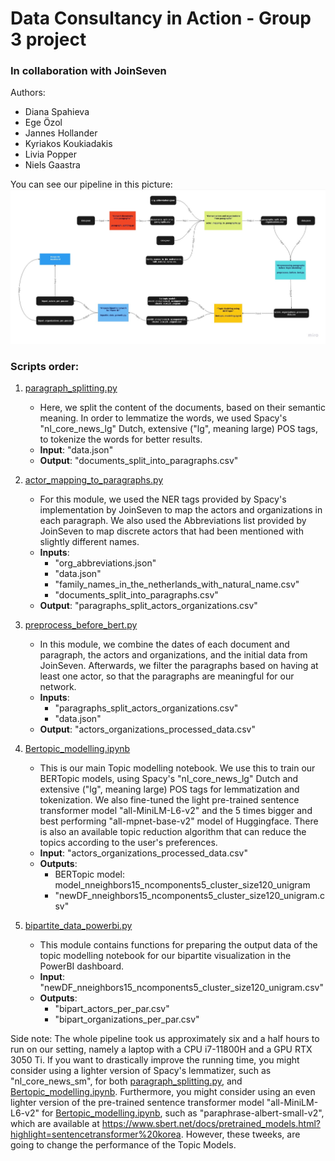 # Data Consultancy in Action - Group 3 project

### In collaboration with JoinSeven

Authors:
- Diana Spahieva
- Ege Özol
- Jannes Hollander
- Kyriakos Koukiadakis
- Livia Popper
- Niels Gaastra

You can see our pipeline in this picture:
![Pipeline_flow](https://github.com/liviapopper/jads_DCiA2023_group3/blob/pipeline/Pipeline_flow.jpg)

### Scripts order:

1. [paragraph_splitting.py](https://github.com/liviapopper/jads_DCiA2023_group3/blob/pipeline/paragraph_splitting.py)
   - Here, we split the content of the documents, based on their semantic meaning. In order to lemmatize the words, we used Spacy's "nl_core_news_lg" Dutch, extensive ("lg", meaning large) POS tags, to tokenize the words for better results.
   - **Input**: "data.json"
   - **Output**: "documents_split_into_paragraphs.csv"

2. [actor_mapping_to_paragraphs.py](https://github.com/liviapopper/jads_DCiA2023_group3/blob/pipeline/actor_mapping_to_paragraphs.py)
   - For this module, we used the NER tags provided by Spacy's implementation by JoinSeven to map the actors and organizations in each paragraph. We also used the Abbreviations list provided by JoinSeven to map discrete actors that had been mentioned with slightly different names.
   - **Inputs**:
     - "org_abbreviations.json"
     - "data.json"
     - "family_names_in_the_netherlands_with_natural_name.csv"
     - "documents_split_into_paragraphs.csv"
   - **Output**: "paragraphs_split_actors_organizations.csv"

3. [preprocess_before_bert.py](https://github.com/liviapopper/jads_DCiA2023_group3/blob/pipeline/preprocess_before_bert.py)
   - In this module, we combine the dates of each document and paragraph, the actors and organizations, and the initial data from JoinSeven. Afterwards, we filter the paragraphs based on having at least one actor, so that the paragraphs are meaningful for our network.
   - **Inputs**:
     - "paragraphs_split_actors_organizations.csv"
     - "data.json"
   - **Output**: "actors_organizations_processed_data.csv"

4. [Bertopic_modelling.ipynb](https://github.com/liviapopper/jads_DCiA2023_group3/blob/pipeline/Bertopic_modelling.ipynb)
   - This is our main Topic modelling notebook. We use this to train our BERTopic models, using Spacy's "nl_core_news_lg" Dutch and extensive ("lg", meaning large) POS tags for lemmatization and tokenization. We also fine-tuned the light pre-trained sentence transformer model "all-MiniLM-L6-v2" and the 5 times bigger and best performing "all-mpnet-base-v2" model of Huggingface. There is also an available topic reduction algorithm that can reduce the topics according to the user's preferences.
   - **Input**: "actors_organizations_processed_data.csv"
   - **Outputs**:
     - BERTopic model: model_nneighbors15_ncomponents5_cluster_size120_unigram
     - "newDF_nneighbors15_ncomponents5_cluster_size120_unigram.csv"

5. [bipartite_data_powerbi.py](https://github.com/liviapopper/jads_DCiA2023_group3/blob/pipeline/bipartite_data_powerbi.py)
   - This module contains functions for preparing the output data of the topic modelling notebook for our bipartite visualization in the PowerBI dashboard.
   - **Input**: "newDF_nneighbors15_ncomponents5_cluster_size120_unigram.csv"
   - **Outputs**:
     - "bipart_actors_per_par.csv"
     - "bipart_organizations_per_par.csv"

Side note: The whole pipeline took us approximately six and a half hours to run on our setting, namely a laptop with a CPU i7-11800H and a GPU RTX 3050 Ti. If you want to drastically improve the running time, you might consider using a lighter version of Spacy's lemmatizer, such as "nl_core_news_sm", for both [paragraph_splitting.py](https://github.com/liviapopper/jads_DCiA2023_group3/blob/pipeline/paragraph_splitting.py), and  [Bertopic_modelling.ipynb](https://github.com/liviapopper/jads_DCiA2023_group3/blob/pipeline/Bertopic_modelling.ipynb). Furthermore, you might consider using an even lighter version of the pre-trained sentence transformer model "all-MiniLM-L6-v2" for [Bertopic_modelling.ipynb](https://github.com/liviapopper/jads_DCiA2023_group3/blob/pipeline/Bertopic_modelling.ipynb), such as "paraphrase-albert-small-v2", which are available at https://www.sbert.net/docs/pretrained_models.html?highlight=sentencetransformer%20korea. However, these tweeks, are going to change the performance of the Topic Models.

